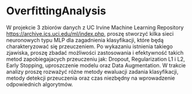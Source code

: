 # OverfittingAnalysis

W projekcie 3 zbiorów danych z UC Irvine Machine Learning Repository  https://archive.ics.uci.edu/ml/index.php, proszę stworzyć kilka sieci neuronowych typu MLP dla zagadnienia klasyfikacji, które będą charakteryzować się przeuczeniem. Po wykazaniu istnienia takiego zjawiska, proszę zbadać możliwości zastosowania i efektywność takich metod zapobiegajacych przeuczeniu jak: Dropout, Regularization L1 i L2, Early Stopping, uproszczenie modelu oraz Data Augmentation. W trakcie analizy proszę rozważyć różne metody ewaluacji zadania klasyfikacji, metody detekcji przeuczenia oraz czas niezbędny na wprowadzenie odpowiednich algorytmów. 
